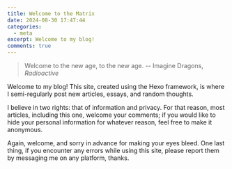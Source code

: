 ```yaml
---
title: Welcome to the Matrix
date: 2024-08-30 17:47:44
categories:
  - meta
excerpt: Welcome to my blog!
comments: true
---
```


> Welcome to the new age, to the new age.
> -- Imagine Dragons, _Radioactive_

Welcome to my blog! This site, created using the Hexo framework, is where I semi-regularly post new articles, essays, and random thoughts.

I believe in two rights: that of information and privacy. For that reason, most articles, including this one, welcome your comments; if you would like to hide your personal information for whatever reason, feel free to make it anonymous.

Again, welcome, and sorry in advance for making your eyes bleed. One last thing, if you encounter any errors while using this site, please report them by messaging me on any platform, thanks.
